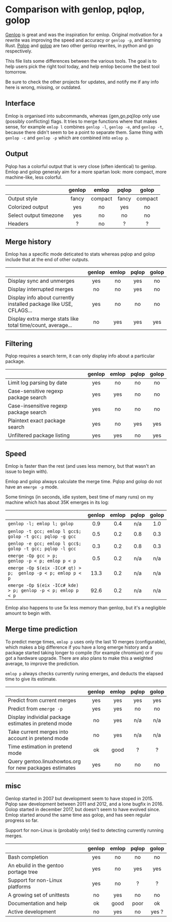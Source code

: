 # Comparison with genlop, pqlop, golop

[Genlop](https://github.com/gentoo-perl/genlop) is great and was the inspiration for emlop. Original
motivation for a rewrite was improving the speed and accuracy or `genlop -p`, and learning
Rust. [Pqlop](https://bitbucket.org/LK4D4/pqlop) and [golop](https://github.com/klausman/golop) are
two other genlop rewrites, in python and go respectively.

This file lists some differences between the various tools. The goal is to help users pick the right
tool today, and help emlop become the best tool tomorrow.

Be sure to check the other projects for updates, and notify me if any info here is wrong, missing,
or outdated.


## Interface

Emlop is organised into subcommands, whereas {gen,go,pq}lop only use (possibly conflicting)
flags. It tries to merge functions where that makes sense, for example `emlop l` combines `genlop
-l`, `genlop -e`, and `genlop -t`, because there didn't seem to be a point to separate them. Same
thing with `genlop -c` and `genlop -p` which are combined into `emlop p`.

## Output

Pqlop has a colorful output that is very close (often identical) to genlop. Emlop and golop generaly
aim for a more spartan look: more compact, more machine-like, less colorful.

|                                                                    | genlop | emlop   | pqlop | golop   |
| :----------------------------------------------------------------- | :----: | :-----: | :---: | :-----: |
| Output style                                                       | fancy  | compact | fancy | compact |
| Colorized output                                                   | yes    | no      | yes   | no      |
| Select output timezone                                             | yes    | no      | no    | no      |
| Headers                                                            | ?      | no      | ?     | ?       |

## Merge history

Emlop has a specific mode deticated to stats whereas pqlop and golop include that at the end of
other outputs.

|                                                                    | genlop | emlop   | pqlop | golop   |
| :----------------------------------------------------------------- | :----: | :-----: | :---: | :-----: |
| Display sync and unmerges                                          | yes    | no      | yes   | no      |
| Display interrupted merges                                         | no     | no      | yes   | no      |
| Display info about currently installed package like USE, CFLAGS... | yes    | no      | no    | no      |
| Display extra merge stats like total time/count, average...        | no     | yes     | yes   | yes     |

## Filtering

Pqlop requires a search term, it can only display info about a particular package.

|                                                                    | genlop | emlop   | pqlop | golop   |
| :----------------------------------------------------------------- | :----: | :-----: | :---: | :-----: |
| Limit log parsing by date                                          | yes    | no      | no    | no      |
| Case-sensitive regexp package search                               | yes    | yes     | no    | no      |
| Case-insensitive regexp package search                             | yes    | no      | no    | no      |
| Plaintext exact package search                                     | yes    | no      | yes   | yes     |
| Unfiltered package listing                                         | yes    | yes     | no    | yes     |

## Speed

Emlop is faster than the rest (and uses less memory, but that wasn't an issue to begin with).

Emlop and golop always calculate the merge time. Pqlop and golop do not have an `emerge -p` mode.

Some timings (in seconds, idle system, best time of many runs) on my machine which has about 35K
emerges in its log:

|                                                                    | genlop | emlop   | pqlop | golop   |
| :----------------------------------------------------------------- | :----: | :-----: | :---: | :-----: |
| `genlop -l; emlop l; golop`                                        | 0.9    | 0.4     | n/a   | 1.0     |
| `genlop -t gcc; emlop l gcc$; golop -t gcc; pqlop -g gcc`          | 0.5    | 0.2     | 0.8   | 0.3     |
| `genlop -e gcc; emlop l gcc$; golop -t gcc; pqlop -l gcc`          | 0.3    | 0.2     | 0.8   | 0.3     |
| `emerge -Op gcc > p;              genlop -p < p; emlop p < p`      | 0.5    | 0.2     | n/a   | n/a     |
| `emerge -Op $(eix -ICc# qt) > p;  genlop -p < p; emlop p < p`      | 13.3   | 0.2     | n/a   | n/a     |
| `emerge -Op $(eix -ICc# kde) > p; genlop -p < p; emlop p < p`      | 92.6   | 0.2     | n/a   | n/a     |


Emlop also happens to use 5x less memory than genlop, but it's a negligible amount to begin with.

## Merge time prediction

To predict merge times, `emlop p` uses only the last 10 merges (configurable), which makes a big
difference if you have a long emerge history and a package started taking longer to compile (for
example chromium) or if you got a hardware upgrade. There are also plans to make this a weighted
average, to improve the prediction.

`emlop p` always checks currently runing emerges, and deducts the elapsed time to give its estimate.

|                                                                    | genlop | emlop   | pqlop | golop   |
| :----------------------------------------------------------------- | :----: | :-----: | :---: | :-----: |
| Predict from current merges                                        | yes    | yes     | yes   | yes     |
| Predict from `emerge -p`                                           | yes    | yes     | no    | no      |
| Display individial package estimates in pretend mode               | no     | yes     | n/a   | n/a     |
| Take current merges into account in pretend mode                   | no     | yes     | n/a   | n/a     |
| Time estimation in pretend mode                                    | ok     | good    | ?     | ?       |
| Query gentoo.linuxhowtos.org for new packages estimates            | yes    | no      | no    | no      |

## misc

Genlop started in 2007 but development seem to have stoped in 2015. Pqlop saw development between
2011 and 2012, and a lone bugfix in 2016. Golop started in december 2017, but doesn't seem to have
evolved since. Emlop started around the same time ass golop, and has seen regular progress so far.

Support for non-Linux is (probably only) tied to detecting currently running merges.

|                                                                    | genlop | emlop   | pqlop | golop   |
| :----------------------------------------------------------------- | :----: | :-----: | :---: | :-----: |
| Bash completion                                                    | yes    | no      | no    | no      |
| An ebuild in the gentoo portage tree                               | yes    | no      | yes   | yes     |
| Support for non-Linux platforms                                    | yes    | no      | ?     | ?       |
| A growing set of unittests                                         | no     | yes     | no    | no      |
| Documentation and help                                             | ok     | good    | poor  | ok      |
| Active development                                                 | no     | yes     | no    | yes ?   |
